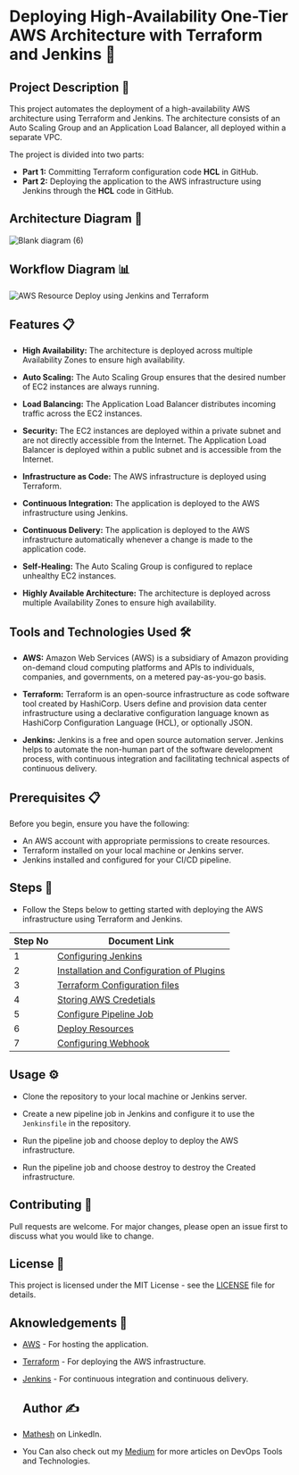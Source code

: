 # Deploying High-Availability One-Tier AWS Architecture with Terraform and Jenkins 🚀

## Project Description 📄

This project automates the deployment of a high-availability AWS architecture using Terraform and Jenkins. The architecture consists of an Auto Scaling Group and an Application Load Balancer, all deployed within a separate VPC.

The project is divided into two parts:

- **Part 1:** Committing Terraform configuration code **HCL** in GitHub.
- **Part 2:** Deploying the application to the AWS infrastructure using Jenkins through the **HCL** code in GitHub.

## Architecture Diagram 📌

![Blank diagram (6)](https://github.com/mathesh-me/high-availabilty-deployment-terraform/assets/144098846/adad4562-7798-4d15-827e-56d5e5e0206b)

## Workflow Diagram 📊

![AWS Resource Deploy using Jenkins and Terraform](https://github.com/mathesh-me/aws-ha-deployment-jenkins-terraform/assets/144098846/e59aa66d-8a1e-4c78-99dc-045653d53aa1)


## Features 📋

- **High Availability:** The architecture is deployed across multiple Availability Zones to ensure high availability.

- **Auto Scaling:** The Auto Scaling Group ensures that the desired number of EC2 instances are always running.

- **Load Balancing:** The Application Load Balancer distributes incoming traffic across the EC2 instances.

- **Security:** The EC2 instances are deployed within a private subnet and are not directly accessible from the Internet. The Application Load Balancer is deployed within a public subnet and is accessible from the Internet.

- **Infrastructure as Code:** The AWS infrastructure is deployed using Terraform.

- **Continuous Integration:** The application is deployed to the AWS infrastructure using Jenkins.

- **Continuous Delivery:** The application is deployed to the AWS infrastructure automatically whenever a change is made to the application code.

- **Self-Healing:** The Auto Scaling Group is configured to replace unhealthy EC2 instances.

- **Highly Available Architecture:** The architecture is deployed across multiple Availability Zones to ensure high availability.

## Tools and Technologies Used 🛠️

- **AWS:** Amazon Web Services (AWS) is a subsidiary of Amazon providing on-demand cloud computing platforms and APIs to individuals, companies, and governments, on a metered pay-as-you-go basis.

- **Terraform:** Terraform is an open-source infrastructure as code software tool created by HashiCorp. Users define and provision data center infrastructure using a declarative configuration language known as HashiCorp Configuration Language (HCL), or optionally JSON.

- **Jenkins:** Jenkins is a free and open source automation server. Jenkins helps to automate the non-human part of the software development process, with continuous integration and facilitating technical aspects of continuous delivery.

## Prerequisites 📋

Before you begin, ensure you have the following:

- An AWS account with appropriate permissions to create resources.
- Terraform installed on your local machine or Jenkins server.
- Jenkins installed and configured for your CI/CD pipeline.

## Steps 📐

- Follow the Steps below to getting started with deploying the AWS infrastructure using Terraform and Jenkins.


| Step No | Document Link |
| ------ | ------ |
| 1 | [Configuring Jenkins][Step-1] |
| 2 | [Installation and Configuration of Plugins][Step-2] |
| 3 | [Terraform Configuration files][Step-3] |
| 4 | [Storing AWS Credetials][Step-4] |
| 5 | [Configure Pipeline Job][Step-5] |
| 6 | [Deploy Resources][Step-6] |
| 7 | [Configuring Webhook][Step-7] |

   [Step-1]: <./Steps/configure.d>
   [Step-2]: <./Steps/plugins.md>   
   [Step-3]: <./Steps/terraform-configuration.md>
   [Step-4]: <./Steps/credentials.md>
   [Step-5]: <./Steps/configure-pipeline.md>  
   [Step-6]: <./Steps/deploy.md>
   [Step-7]: <./Steps/webhook.md>


## Usage ⚙️

- Clone the repository to your local machine or Jenkins server.

- Create a new pipeline job in Jenkins and configure it to use the `Jenkinsfile` in the repository.

- Run the pipeline job and choose deploy to deploy the AWS infrastructure.

- Run the pipeline job and choose destroy to destroy the Created infrastructure.

## Contributing 🤝

Pull requests are welcome. For major changes, please open an issue first to discuss what you would like to change.

## License 📄

This project is licensed under the MIT License - see the [LICENSE](LICENSE) file for details.

## Aknowledgements 🙏

- [AWS](https://aws.amazon.com/) - For hosting the application.

- [Terraform](https://www.terraform.io/) - For deploying the AWS infrastructure.

- [Jenkins](https://www.jenkins.io/) - For continuous integration and continuous delivery.

  ## Author ✍️

- [Mathesh](https://www.linkedin.com/in/mathesh-me/) on LinkedIn.

- You Can also check out my [Medium](https://medium.com/@mathesh-me) for more articles on DevOps Tools and Technologies.

